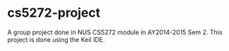# cs5272-project

A group project done in NUS CS5272 module in AY2014-2015 Sem 2. This project is done using the Keil IDE.
